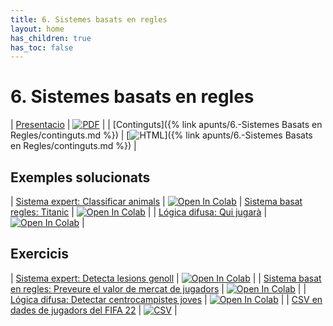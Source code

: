 ```yaml
---
title: 6. Sistemes basats en regles
layout: home
has_children: true
has_toc: false
---
```


# 6. Sistemes basats en regles

| [Presentacio](6-sistemes_basats_regles.pdf) | [![PDF](https://img.shields.io/badge/PDF-6--sistemes_basats_regles.pdf-blue?logo=adobe-acrobat-reader&logoColor=white)](6-sistemes_basats_regles.pdf) |
| [Continguts]({% link apunts/6.-Sistemes Basats en Regles/continguts.md %}) | [![HTML](https://img.shields.io/badge/HTML-continguts-blue?logo=html5&logoColor=white)]({% link apunts/6.-Sistemes Basats en Regles/continguts.md %}) |

## Exemples solucionats

| [Sistema expert: Classificar animals](1.-animals.ipynb) | [![Open In Colab](https://colab.research.google.com/assets/colab-badge.svg)](https://colab.research.google.com/github/lawer/mia/blob/main/apunts/6.-Sistemes%20Basats%20en%20Regles/1.-animals.ipynb)
| [Sistema basat regles: Titanic](2.-titanic.ipynb) | [![Open In Colab](https://colab.research.google.com/assets/colab-badge.svg)](https://colab.research.google.com/github/lawer/mia/blob/main/apunts/6.-Sistemes%20Basats%20en%20Regles/2.-titanic.ipynb) |
| [Lógica difusa: Qui jugarà](3.-qui_jugara.ipynb) | [![Open In Colab](https://colab.research.google.com/assets/colab-badge.svg)](https://colab.research.google.com/github/lawer/mia/blob/main/apunts/6.-Sistemes%20Basats%20en%20Regles/3.-qui_jugara.ipynb) |

## Exercicis

| [Sistema expert: Detecta lesions genoll](4.-genoll.ipynb) | [![Open In Colab](https://colab.research.google.com/assets/colab-badge.svg)](https://colab.research.google.com/github/lawer/mia/blob/main/apunts/6.-Sistemes%20Basats%20en%20Regles/4.-genoll.ipynb) |
| [Sistema basat en regles: Preveure el valor de mercat de jugadors](5.-preveure_valor_mercat.ipynb) | [![Open In Colab](https://colab.research.google.com/assets/colab-badge.svg)](https://colab.research.google.com/github/lawer/mia/blob/main/apunts/6.-Sistemes%20Basats%20en%20Regles/5.-preveure_valor_mercat.ipynb) |
| [Lógica difusa: Detectar centrocampistes joves](6.-detectar_centrocampistes_joves.ipynb) | [![Open In Colab](https://colab.research.google.com/assets/colab-badge.svg)](https://colab.research.google.com/github/lawer/mia/blob/main/apunts/6.-Sistemes%20Basats%20en%20Regles/6.-detectar_centrocampistes_joves.ipynb) |
| [CSV en dades de jugadors del FIFA 22](players_22.csv) | [![CSV](https://img.shields.io/badge/CSV-players_22.csv-blue?logo=pandas)](players_22.csv) |